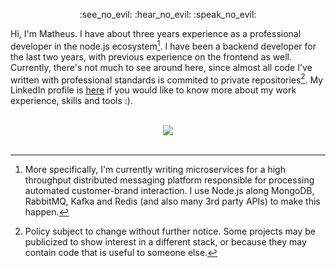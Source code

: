                                     
<p align="center">
    :see_no_evil: :hear_no_evil: :speak_no_evil:
</p>

  Hi, I'm Matheus. I have about three years experience as a professional developer in the node.js ecosystem[^1]. I have been a backend developer for the last two years, with previous experience on the frontend as well. Currently, there's not much to see around here, since almost all code I've written with professional standards is commited to private repositories[^2]. My LinkedIn profile is [here](https://www.linkedin.com/in/matheus-deister/) if you would like to know more about my work experience, skills and tools :).
    
  [^1]: More specifically, I'm currently writing microservices for a  high throughput distributed messaging platform responsible for processing automated customer-brand interaction. I use Node.js along MongoDB, RabbitMQ, Kafka and Redis (and also many 3rd party APIs) to make this happen.
  [^2]: Policy subject to change without further notice. Some projects may be publicized to show interest in a different stack, or because they may contain code that is useful to someone else.

<br>
<div align="center">
  <img src="https://github-readme-stats.vercel.app/api/top-langs/?username=deistermatheus" />
</div>
<br>

 

